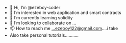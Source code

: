 - 👋 Hi, I’m @ezeboy-coder
- 👀 I’m interested in web application and smart contracts
- 🌱 I’m currently learning solidity
- 💞️ I’m looking to collaborate on ...
- 📫 How to reach me ...ezeboy122@gmail.com....i take
- Also take personal tutorials...........

<!---
ezeboy-coder/ezeboy-coder is a ✨ special ✨ repository because its `README.md` (this file) appears on your GitHub profile.
You can click the Preview link to take a look at your changes.
--->
